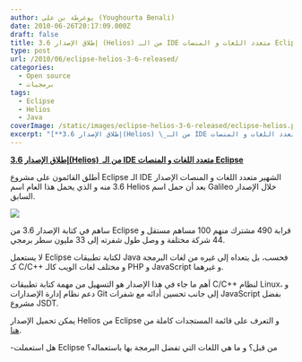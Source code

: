 ```yaml
---
author: يوغرطة بن علي (Youghourta Benali)
date: 2010-06-26T20:17:09.000Z
draft: false
title: إطلاق الإصدار 3.6 (Helios) من الـ IDE متعدد اللغات و المنصات Eclipse
type: post
url: /2010/06/eclipse-helios-3-6-released/
categories:
  - Open source
  - برمجيات
tags:
  - Eclipse
  - Helios
  - Java
coverImage: /static/images/eclipse-helios-3-6-released/eclipse-helios.png
excerpt: "[**إطلاق الإصدار 3.6(Helios) \_من الـ IDE متعدد اللغات و المنصات Eclipse**](https://www.it-scoop.com/2010/06/Eclipse-Helios-3-6-released)\n\nأطلق القائمون على مشروع Eclipse الـ IDE الشهير متعدد اللغات و المنصات الإصدار 3.6 منه و الذي يحمل هذا العام اسم Helios بعد أن حمل اسم Galileo خلال الإصدار السابق.\n\n\n\nساهم"
---
```

[**إطلاق الإصدار 3.6(Helios)  من الـ IDE متعدد اللغات و المنصات Eclipse**](https://www.it-scoop.com/2010/06/Eclipse-Helios-3-6-released)

أطلق القائمون على مشروع Eclipse الـ IDE الشهير متعدد اللغات و المنصات الإصدار 3.6 منه و الذي يحمل هذا العام اسم Helios بعد أن حمل اسم Galileo خلال الإصدار السابق.

![](/static/images/eclipse-helios-3-6-released/eclipse-helios.png)

ساهم في كتابة الإصدار 3.6 من Eclipse قرابة 490 مشترك منهم 100 مساهم مستقل و 44 شركة مختلفة و وصل طول شفرته إلى 33 مليون سطر برمجي.

لا يستعمل Eclipse لكتابة تطبيقات Java فحسب، بل يتعداه إلى غيره من لغات البرمجة كـ C/C++ و مختلف لغات الويب كالـ PHP و JavaScript و غيرهما.

أهم ما جاء في هذا الإصدار هو التسهيل من مهمة كتابة تطبيقات C/C++ لنظام Linux، و دعم نظام إدارة الإصدارات Git إلى جانب تحسين أدائه مع شفرات JavaScript بفضل مشروع JSDT.

يمكن تحميل الإصدار Helios من Eclipse و التعرف على قائمة المستجدات كاملة من [هنا](http://www.eclipse.org/helios/).

\-هل استعملت Eclipse من قبل؟ و ما هي اللغات التي تفضل البرمجة بها باستعماله؟
